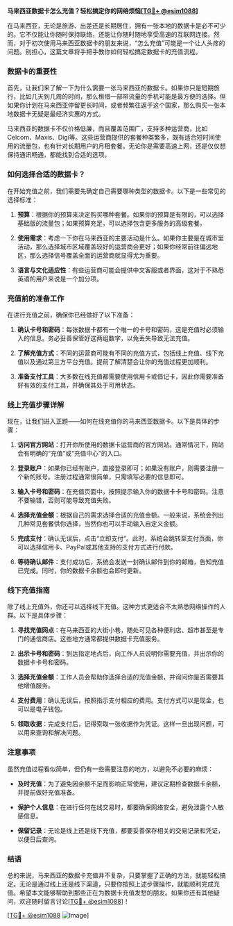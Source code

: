 **马来西亚数据卡怎么充值？轻松搞定你的网络烦恼[[TG💪+ @esim1088](https://t.me/s/esim1088)]**

在马来西亚，无论是旅游、出差还是长期居住，拥有一张本地的数据卡是必不可少的。它不仅能让你随时保持联络，还能让你随时随地享受高速的互联网连接。然而，对于初次使用马来西亚数据卡的朋友来说，“怎么充值”可能是一个让人头疼的问题。别担心，这篇文章将手把手教你如何轻松搞定数据卡的充值流程。

### 数据卡的重要性

首先，让我们来了解一下为什么需要一张马来西亚的数据卡。如果你只是短期旅行，比如几天到几周的时间，那么租借一部带流量的手机可能是最方便的选择。但如果你计划在马来西亚停留更长时间，或者频繁往返于这个国家，那么购买一张本地数据卡无疑是最经济实惠的方式。

马来西亚的数据卡不仅价格低廉，而且覆盖范围广，支持多种运营商，比如Celcom、Maxis、Digi等。这些运营商提供的套餐种类繁多，既有适合短时间使用的流量包，也有针对长期用户的月租套餐。无论你是需要高速上网，还是仅仅想保持通讯畅通，都能找到合适的选项。

### 如何选择合适的数据卡？

在开始充值之前，我们需要先确定自己需要哪种类型的数据卡。以下是一些常见的选择标准：

1. **预算**：根据你的预算来决定购买哪种套餐。如果你的预算是有限的，可以选择基础版的流量包；如果预算充足，可以选择包含更多服务的高级套餐。
   
2. **使用需求**：考虑一下你在马来西亚的主要活动是什么。如果你主要是在城市里活动，那么选择城市区域覆盖较好的运营商会更好；如果你经常前往偏远地区，那么选择信号覆盖全面的运营商就显得尤为重要。

3. **语言与文化适应性**：有些运营商可能会提供中文客服或者界面，这对于不熟悉英语的用户来说是一个加分项。

### 充值前的准备工作

在进行充值之前，确保你已经做好了以下准备：

1. **确认卡号和密码**：每张数据卡都有一个唯一的卡号和密码，这是充值时必须输入的信息。务必妥善保管好这两组数字，以免丢失导致无法充值。

2. **了解充值方式**：不同的运营商可能有不同的充值方式，包括线上充值、线下充值以及通过第三方平台充值。提前了解清楚会让你的充值过程更加顺利。

3. **准备支付工具**：大多数在线充值都需要使用信用卡或借记卡，因此你需要准备好有效的支付工具，并确保其处于可用状态。

### 线上充值步骤详解

现在，让我们进入正题——如何在线充值你的马来西亚数据卡。以下是具体的步骤：

1. **访问官方网站**：打开你所使用的数据卡运营商的官方网站。通常情况下，网站会有明确的“充值”或“充值中心”的入口。

2. **登录账户**：如果你已经有账户，直接登录即可；如果没有账户，则需要注册一个新的账号。注册过程通常很简单，只需填写必要的信息即可。

3. **输入卡号和密码**：在充值页面中，按照提示输入你的数据卡卡号和密码。注意不要输错，否则可能导致充值失败。

4. **选择充值金额**：根据自己的需求选择合适的充值金额。一般来说，系统会列出几种常见套餐供你选择，当然你也可以手动输入自定义金额。

5. **完成支付**：确认无误后，点击“立即支付”。此时，系统会跳转至支付页面，你可以选择信用卡、PayPal或其他支持的支付方式进行付款。

6. **等待确认邮件**：支付成功后，系统会发送一封确认邮件到你的邮箱，告知充值已完成。同时，你的数据卡余额也会即时更新。

### 线下充值指南

除了线上充值外，你还可以选择线下充值。这种方式更适合不太熟悉网络操作的人群。以下是具体步骤：

1. **寻找充值网点**：在马来西亚的大街小巷，随处可见各种便利店、超市甚至是专门的通信商店。这些地方通常都提供数据卡充值服务。

2. **出示卡号和密码**：到达指定地点后，向工作人员说明你需要充值，并出示你的数据卡卡号和密码。

3. **选择充值金额**：工作人员会帮助你选择合适的充值金额，并询问你是否需要其他增值服务。

4. **支付费用**：确认无误后，按照指示支付相应的费用。支付方式可以是现金，也可以是电子钱包。

5. **领取收据**：完成支付后，记得索取一张收据作为凭证。这样一旦出现问题，可以用来查询和解决问题。

### 注意事项

虽然充值过程看似简单，但仍有一些需要注意的地方，以避免不必要的麻烦：

- **及时充值**：为了避免因余额不足而影响正常使用，建议定期检查数据卡余额，并提前做好充值准备。

- **保护个人信息**：在进行任何在线交易时，都要确保网络安全，避免泄露个人敏感信息。

- **保留记录**：无论是线上还是线下充值，都要妥善保存相关的交易记录和凭证，以便日后查询。

### 结语

总的来说，马来西亚的数据卡充值并不复杂，只要掌握了正确的方法，就能轻松搞定。无论是通过线上还是线下渠道，只要你按照上述步骤操作，就能顺利完成充值。希望本文能够帮助到那些正在为数据卡充值发愁的朋友。如果你还有其他疑问，欢迎随时留言讨论[[TG💪+ @esim1088](https://t.me/s/esim1088)]！

[[TG💪+ @esim1088](https://t.me/s/esim1088) ![Image](https://i.postimg.cc/4NQfJmqS/Snipaste-2025-05-13-00-14-12.png)]